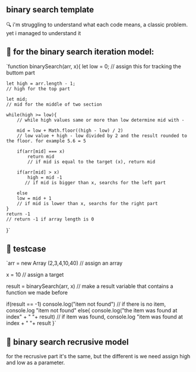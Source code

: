 ## binary search template

🔍 i'm struggling to understand what each code means, a classic problem.
yet i managed to understand it

## 📘 for the binary search iteration model:

`function binarySearch(arr, x){
    let low = 0;
    // assign this for tracking the buttom part

    let high = arr.length - 1;
    // high for the top part

    let mid;
    // mid for the middle of two section

    while(high >= low){
        // while high values same or more than low determine mid with -

        mid = low + Math.floor((high - low) / 2)
        // low value + high - low divided by 2 and the result rounded to the floor. for example 5.6 = 5

        if(arr[mid] === x)
            return mid
            // if mid is equal to the target (x), return mid

        if(arr[mid] > x)
            high = mid -1
           // if mid is bigger than x, searchs for the left part
            
        else
        low = mid + 1
        // if mid is lower than x, searchs for the right part
    }
    return -1
    // return -1 if array length is 0
}`

## 🔧 testcase

`arr = new Array (2,3,4,10,40)
// assign an array

x = 10
// assign a target

result = binarySearch(arr, x)
// make a result variable that contains a function we made before

if(result == -1)
    console.log("item not found")
    // if there is no item, console.log "item not found"
else{
    console.log("the item was found at index" + " "+ result)
    // if item was found, console.log "item was found at index + " "+ result
}`

## 📘 binary search recrusive model

 for the recrusive part it's the same, but the different is we need 
 assign high and low as a parameter.